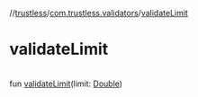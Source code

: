 //[trustless](../../index.md)/[com.trustless.validators](index.md)/[validateLimit](validate-limit.md)

# validateLimit

\
fun [validateLimit](validate-limit.md)(limit: [Double](https://kotlinlang.org/api/latest/jvm/stdlib/kotlin/-double/index.html))

